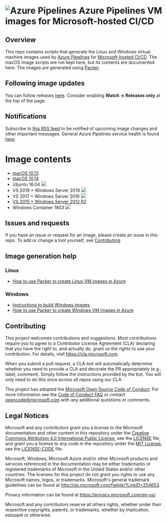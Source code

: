 
# ![Azure Pipelines](/help/resources/DevOpsIconPipelines40.png "Azure Pipelines") Azure Pipelines VM images for Microsoft-hosted CI/CD

## Overview

This repo contains scripts that generate the Linux and Windows virtual machine images used by [Azure Pipelines](https://azure.microsoft.com/en-us/services/devops/pipelines/?nav=min) for [Microsoft-hosted CI/CD](https://docs.microsoft.com/en-us/azure/devops/pipelines/agents/hosted?view=vsts&tabs=yaml). The macOS image scripts are not kept here, but its contents are documented here. The images are generated using [Packer](https://www.packer.io/).

## Following image updates
You can follow releases [here](https://github.com/Microsoft/azure-pipelines-image-generation/releases). Consider enabling **Watch -> Releases only** at the top of the page.

## Notifications
Subscribe to [this RSS feed](https://microsoft.github.io/azure-pipelines-image-generation/) to be notified of upcoming image changes and other important messages. General Azure Pipelines service health is found [here](https://status.dev.azure.com/).

# Image contents

- [macOS 10.13](images/macos/macos-10.13-Readme.md)
- [macOS 10.14](images/macos/macos-10.14-Readme.md)
- Ubuntu 16.04 [![](https://actionvirtualenvironmentsstatus.azurewebsites.net/api/status?imageName=Ubuntu16&badge=1&azp=1)](https://actionvirtualenvironmentsstatus.azurewebsites.net/api/status?imageName=Ubuntu16&redirect=1&azp=1)
- VS 2019 + Windows Server 2019 [![](https://actionvirtualenvironmentsstatus.azurewebsites.net/api/status?imageName=windows-2019-vs2019&badge=1&azp=1)](https://actionvirtualenvironmentsstatus.azurewebsites.net/api/status?imageName=windows-2019-vs2019&redirect=1&azp=1)
- VS 2017 + Windows Server 2016 [![](https://actionvirtualenvironmentsstatus.azurewebsites.net/api/status?imageName=VS2017&badge=1&azp=1)](https://actionvirtualenvironmentsstatus.azurewebsites.net/api/status?imageName=VS2017&redirect=1&azp=1)
- [VS 2015 + Windows Server 2012 R2](images/win/Vs2015-Server2012R2-Readme.md)
- Windows Container 1803 [![](https://actionvirtualenvironmentsstatus.azurewebsites.net/api/status?imageName=WINCON&badge=1&azp=1)](https://actionvirtualenvironmentsstatus.azurewebsites.net/api/status?imageName=WINCON&redirect=1&azp=1)

## Issues and requests

If you have an issue or request for an image, please create an issue in this repo. To add or change a tool yourself, see [Contributing](#contributing).

## Image generation help

### Linux

- [How to use Packer to create Linux VM images in Azure](https://docs.microsoft.com/en-us/azure/virtual-machines/linux/build-image-with-packer)

### Windows

- [Instructions to build Windows images](/help/CreateImageAndAzureResources.md)
- [How to use Packer to create Windows VM images in Azure](https://docs.microsoft.com/en-us/azure/virtual-machines/windows/build-image-with-packer)

## Contributing

This project welcomes contributions and suggestions.  Most contributions require you to agree to a
Contributor License Agreement (CLA) declaring that you have the right to, and actually do, grant us
the rights to use your contribution. For details, visit https://cla.microsoft.com.

When you submit a pull request, a CLA-bot will automatically determine whether you need to provide
a CLA and decorate the PR appropriately (e.g., label, comment). Simply follow the instructions
provided by the bot. You will only need to do this once across all repos using our CLA.

This project has adopted the [Microsoft Open Source Code of Conduct](https://opensource.microsoft.com/codeofconduct/).
For more information see the [Code of Conduct FAQ](https://opensource.microsoft.com/codeofconduct/faq/) or
contact [opencode@microsoft.com](mailto:opencode@microsoft.com) with any additional questions or comments.

## Legal Notices

Microsoft and any contributors grant you a license to the Microsoft documentation and other content
in this repository under the [Creative Commons Attribution 4.0 International Public License](https://creativecommons.org/licenses/by/4.0/legalcode),
see the [LICENSE](LICENSE) file, and grant you a license to any code in the repository under the [MIT License](https://opensource.org/licenses/MIT), see the
[LICENSE-CODE](LICENSE-CODE) file.

Microsoft, Windows, Microsoft Azure and/or other Microsoft products and services referenced in the documentation
may be either trademarks or registered trademarks of Microsoft in the United States and/or other countries.
The licenses for this project do not grant you rights to use any Microsoft names, logos, or trademarks.
Microsoft's general trademark guidelines can be found at http://go.microsoft.com/fwlink/?LinkID=254653.

Privacy information can be found at https://privacy.microsoft.com/en-us/

Microsoft and any contributors reserve all others rights, whether under their respective copyrights, patents,
or trademarks, whether by implication, estoppel or otherwise.
